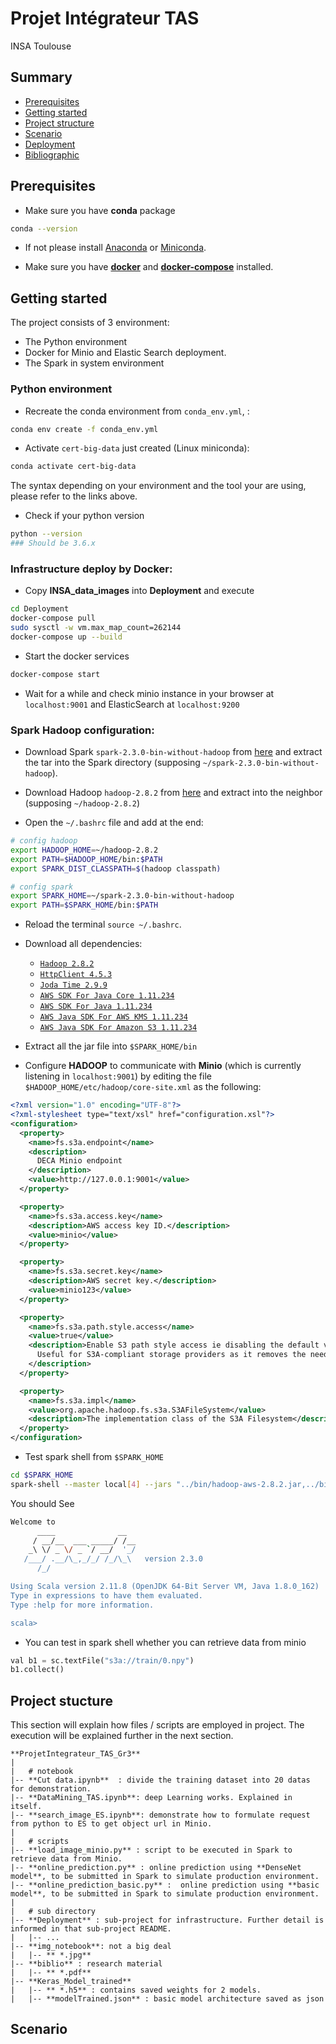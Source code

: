 # Projet Intégrateur TAS
INSA Toulouse

## Summary
* [Prerequisites](#Prerequisites)
* [Getting started](#Getting-started)
* [Project structure](#Project-structure)
* [Scenario](#Scenario)
* [Deployment](Deployment)
* [Bibliographic](biblio)


## Prerequisites
* Make sure you have **conda** package
```sh
conda --version
```
* If not please install [Anaconda](https://www.anaconda.com/download/#linux) or [Miniconda](https://docs.conda.io/en/latest/miniconda.html).

* Make sure you have [**docker**](https://docs.docker.com/install/linux/docker-ce/ubuntu/) and [**docker-compose**](https://docs.docker.com/compose/install/) installed.

## Getting started
The project consists of 3 environment:
* The Python environment
* Docker for Minio and Elastic Search deployment.
* The Spark in system environment

### Python environment
* Recreate the conda environment from `conda_env.yml`, :
```sh
conda env create -f conda_env.yml
```

* Activate `cert-big-data` just created (Linux miniconda):
```sh
conda activate cert-big-data
```
The syntax depending on your environment and the tool your are using, please refer to the links above.

* Check if your python version
```sh
python --version
### Should be 3.6.x
```

### Infrastructure deploy by Docker:
* Copy **INSA_data_images** into **Deployment** and execute
```sh
cd Deployment
docker-compose pull
sudo sysctl -w vm.max_map_count=262144
docker-compose up --build
```

* Start the docker services
```sh
docker-compose start
```

* Wait for a while and check minio instance in your browser at `localhost:9001` and ElasticSearch at `localhost:9200`

### Spark Hadoop configuration:
* Download Spark `spark-2.3.0-bin-without-hadoop` from [here](https://www.apache.org/dyn/closer.lua/spark/spark-2.3.0/spark-2.3.0-bin-without-hadoop.tgz) and extract the tar into the Spark directory (supposing `~/spark-2.3.0-bin-without-hadoop`).

* Download Hadoop `hadoop-2.8.2` from [here](https://archive.apache.org/dist/hadoop/core/hadoop-2.8.2/hadoop-2.8.2.tar.gz) and extract into the neighbor (supposing `~/hadoop-2.8.2`)

* Open the `~/.bashrc` file and add at the end:
```sh
# config hadoop
export HADOOP_HOME=~/hadoop-2.8.2
export PATH=$HADOOP_HOME/bin:$PATH
export SPARK_DIST_CLASSPATH=$(hadoop classpath)

# config spark
export SPARK_HOME=~/spark-2.3.0-bin-without-hadoop
export PATH=$SPARK_HOME/bin:$PATH
```

* Reload the terminal `source ~/.bashrc`.

* Download all dependencies:
    * [`Hadoop 2.8.2`](https://mvnrepository.com/artifact/org.apache.hadoop/hadoop-aws/2.8.2)
    * [`HttpClient 4.5.3`](https://mvnrepository.com/artifact/org.apache.httpcomponents/httpclient/4.5.3)
    * [`Joda Time 2.9.9`](https://mvnrepository.com/artifact/joda-time/joda-time/2.9.9)
    * [`AWS SDK For Java Core 1.11.234`](https://mvnrepository.com/artifact/com.amazonaws/aws-java-sdk-core/1.11.234)
    * [`AWS SDK For Java 1.11.234`](https://mvnrepository.com/artifact/com.amazonaws/aws-java-sdk/1.11.234)
    * [`AWS Java SDK For AWS KMS 1.11.234`](http://mvnrepository.com/artifact/com.amazonaws/aws-java-sdk-kms/1.11.234)
    * [`AWS Java SDK For Amazon S3 1.11.234`](https://mvnrepository.com/artifact/com.amazonaws/aws-java-sdk-s3/1.11.234)

* Extract all the jar file into `$SPARK_HOME/bin`

* Configure **HADOOP** to communicate with **Minio** (which is currently listening in `localhost:9001`) by editing the file `$HADOOP_HOME/etc/hadoop/core-site.xml` as the following:

```xml
<?xml version="1.0" encoding="UTF-8"?>
<?xml-stylesheet type="text/xsl" href="configuration.xsl"?>
<configuration>
  <property>
    <name>fs.s3a.endpoint</name>
    <description>
      DECA Minio endpoint
    </description>
    <value>http://127.0.0.1:9001</value>
  </property>

  <property>
    <name>fs.s3a.access.key</name>
    <description>AWS access key ID.</description>
    <value>minio</value>
  </property>

  <property>
    <name>fs.s3a.secret.key</name>
    <description>AWS secret key.</description>
    <value>minio123</value>
  </property>

  <property>
    <name>fs.s3a.path.style.access</name>
    <value>true</value>
    <description>Enable S3 path style access ie disabling the default virtual hosting behaviour.
      Useful for S3A-compliant storage providers as it removes the need to set up DNS for virtual hosting.
    </description>
  </property>

  <property>
    <name>fs.s3a.impl</name>
    <value>org.apache.hadoop.fs.s3a.S3AFileSystem</value>
    <description>The implementation class of the S3A Filesystem</description>
  </property>
</configuration>
```

* Test spark shell from `$SPARK_HOME`
```sh
cd $SPARK_HOME
spark-shell --master local[4] --jars "../bin/hadoop-aws-2.8.2.jar,../bin/httpclient-4.5.3.jar,../bin/aws-java-sdk-core-1.11.234.jar,../bin/aws-java-sdk-kms-1.11.234.jar,../bin/aws-java-sdk-1.11.234.jar,../bin/aws-java-sdk-s3-1.11.234.jar,../bin/joda-time-2.9.9.jar"
```

You should See
```sh
Welcome to
      ____              __
     / __/__  ___ _____/ /__
    _\ \/ _ \/ _ `/ __/  '_/
   /___/ .__/\_,_/_/ /_/\_\   version 2.3.0
      /_/

Using Scala version 2.11.8 (OpenJDK 64-Bit Server VM, Java 1.8.0_162)
Type in expressions to have them evaluated.
Type :help for more information.

scala>
```

* You can test in spark shell whether you can retrieve data from minio
```python
val b1 = sc.textFile("s3a://train/0.npy")
b1.collect()
```

## Project stucture
This section will explain how files / scripts are employed in project. The execution will be explained further in the next section.

```
**ProjetIntegrateur_TAS_Gr3**
|
|   # notebook
|-- **Cut data.ipynb**  : divide the training dataset into 20 datas for demonstration.
|-- **DataMining_TAS.ipynb**: deep Learning works. Explained in itself.
|-- **search_image_ES.ipynb**: demonstrate how to formulate request from python to ES to get object url in Minio.
|
|   # scripts
|-- **load_image_minio.py** : script to be executed in Spark to retrieve data from Minio.
|-- **online_prediction.py** : online prediction using **DenseNet model**, to be submitted in Spark to simulate production environment.
|-- **online_prediction_basic.py** :  online prediction using **basic model**, to be submitted in Spark to simulate production environment.
|
|   # sub directory
|-- **Deployment** : sub-project for infrastructure. Further detail is informed in that sub-project README.
|   |-- ...
|-- **img_notebook**: not a big deal
|   |-- ** *.jpg**
|-- **biblio** : research material
|   |-- ** *.pdf**
|-- **Keras_Model_trained**
|   |-- ** *.h5** : contains saved weights for 2 models.
|   |-- **modelTrained.json** : basic model architecture saved as json
```

## Scenario
